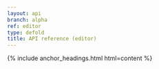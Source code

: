 ```yaml
---
layout: api
branch: alpha
ref: editor
type: defold
title: API reference (editor)
---
```

{% include anchor_headings.html html=content %}